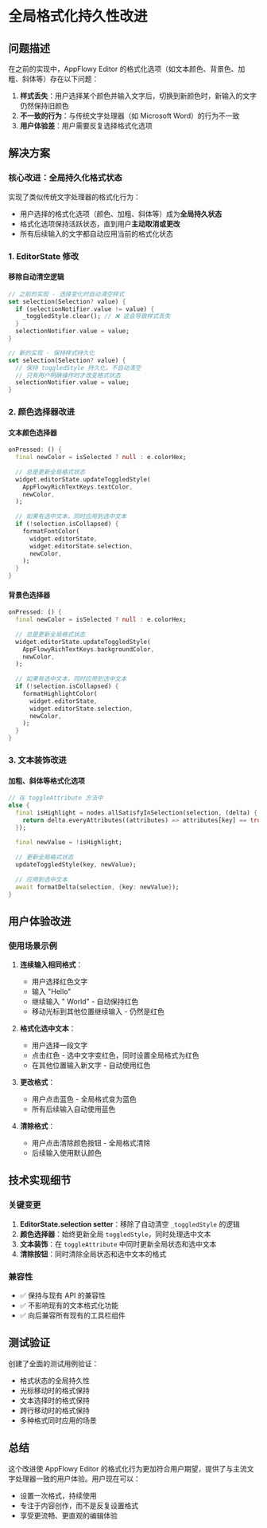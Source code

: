 # 全局格式化持久性改进

## 问题描述

在之前的实现中，AppFlowy Editor 的格式化选项（如文本颜色、背景色、加粗、斜体等）存在以下问题：

1. **样式丢失**：用户选择某个颜色并输入文字后，切换到新颜色时，新输入的文字仍然保持旧颜色
2. **不一致的行为**：与传统文字处理器（如 Microsoft Word）的行为不一致
3. **用户体验差**：用户需要反复选择格式化选项

## 解决方案

### 核心改进：全局持久化格式状态

实现了类似传统文字处理器的格式化行为：
- 用户选择的格式化选项（颜色、加粗、斜体等）成为**全局持久状态**
- 格式化选项保持活跃状态，直到用户**主动取消或更改**
- 所有后续输入的文字都自动应用当前的格式化状态

### 1. EditorState 修改

#### 移除自动清空逻辑
```dart
// 之前的实现 - 选择变化时自动清空样式
set selection(Selection? value) {
  if (selectionNotifier.value != value) {
    _toggledStyle.clear(); // ❌ 这会导致样式丢失
  }
  selectionNotifier.value = value;
}

// 新的实现 - 保持样式持久化
set selection(Selection? value) {
  // 保持 toggledStyle 持久化，不自动清空
  // 只有用户明确操作时才改变格式状态
  selectionNotifier.value = value;
}
```

### 2. 颜色选择器改进

#### 文本颜色选择器
```dart
onPressed: () {
  final newColor = isSelected ? null : e.colorHex;
  
  // 总是更新全局格式状态
  widget.editorState.updateToggledStyle(
    AppFlowyRichTextKeys.textColor,
    newColor,
  );
  
  // 如果有选中文本，同时应用到选中文本
  if (!selection.isCollapsed) {
    formatFontColor(
      widget.editorState,
      widget.editorState.selection,
      newColor,
    );
  }
}
```

#### 背景色选择器
```dart
onPressed: () {
  final newColor = isSelected ? null : e.colorHex;
  
  // 总是更新全局格式状态
  widget.editorState.updateToggledStyle(
    AppFlowyRichTextKeys.backgroundColor,
    newColor,
  );
  
  // 如果有选中文本，同时应用到选中文本
  if (!selection.isCollapsed) {
    formatHighlightColor(
      widget.editorState,
      widget.editorState.selection,
      newColor,
    );
  }
}
```

### 3. 文本装饰改进

#### 加粗、斜体等格式化选项
```dart
// 在 toggleAttribute 方法中
else {
  final isHighlight = nodes.allSatisfyInSelection(selection, (delta) {
    return delta.everyAttributes((attributes) => attributes[key] == true);
  });
  
  final newValue = !isHighlight;
  
  // 更新全局格式状态
  updateToggledStyle(key, newValue);
  
  // 应用到选中文本
  await formatDelta(selection, {key: newValue});
}
```

## 用户体验改进

### 使用场景示例

1. **连续输入相同格式**：
   - 用户选择红色文字
   - 输入 "Hello"
   - 继续输入 " World" - 自动保持红色
   - 移动光标到其他位置继续输入 - 仍然是红色

2. **格式化选中文本**：
   - 用户选择一段文字
   - 点击红色 - 选中文字变红色，同时设置全局格式为红色
   - 在其他位置输入新文字 - 自动使用红色

3. **更改格式**：
   - 用户点击蓝色 - 全局格式变为蓝色
   - 所有后续输入自动使用蓝色

4. **清除格式**：
   - 用户点击清除颜色按钮 - 全局格式清除
   - 后续输入使用默认颜色

## 技术实现细节

### 关键变更

1. **EditorState.selection setter**：移除了自动清空 `_toggledStyle` 的逻辑
2. **颜色选择器**：始终更新全局 `toggledStyle`，同时处理选中文本
3. **文本装饰**：在 `toggleAttribute` 中同时更新全局状态和选中文本
4. **清除按钮**：同时清除全局状态和选中文本的格式

### 兼容性

- ✅ 保持与现有 API 的兼容性
- ✅ 不影响现有的文本格式化功能
- ✅ 向后兼容所有现有的工具栏组件

## 测试验证

创建了全面的测试用例验证：
- 格式状态的全局持久性
- 光标移动时的格式保持
- 文本选择时的格式保持
- 跨行移动时的格式保持
- 多种格式同时应用的场景

## 总结

这个改进使 AppFlowy Editor 的格式化行为更加符合用户期望，提供了与主流文字处理器一致的用户体验。用户现在可以：

- 设置一次格式，持续使用
- 专注于内容创作，而不是反复设置格式
- 享受更流畅、更直观的编辑体验
